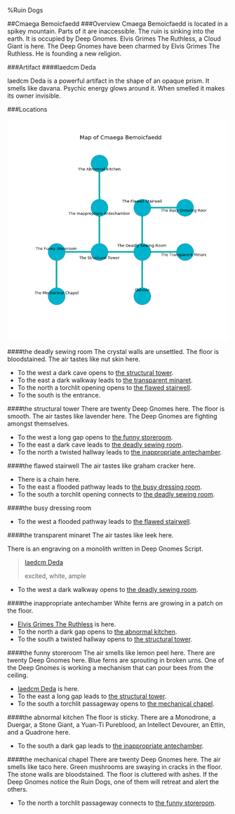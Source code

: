 %Ruin Dogs

##Cmaega Bemoicfaedd
###Overview
Cmaega Bemoicfaedd is located in a spikey mountain. Parts of it are inaccessible. The ruin is sinking into the earth. It is occupied by Deep Gnomes. <a name="Elvis-Grimes-The-Ruthless"></a>Elvis Grimes The Ruthless, a Cloud Giant is here. The Deep Gnomes have been charmed by Elvis Grimes The Ruthless. He  is founding a new religion. 



###Artifact
####<a name="Iaedcm-Deda"></a>Iaedcm Deda


Iaedcm Deda is a powerful artifact in the shape of an opaque prism. It smells like davana. Psychic energy glows around it. When smelled it makes its owner invisible. 





###Locations


![](../v2/images/Cmaega-Bemoicfaedd.png)

####<a name="the-deadly-sewing-room"></a>the deadly sewing room
The crystal walls are unsettled. The floor is bloodstained. The air tastes like nut skin here. 



* To the west a dark cave opens to [the structural tower](#the-structural-tower).
* To the east a dark walkway leads to [the transparent minaret](#the-transparent-minaret).
* To the north a torchlit opening opens to [the flawed stairwell](#the-flawed-stairwell).
* To the south is the entrance.


####<a name="the-structural-tower"></a>the structural tower
There are twenty Deep Gnomes here. The floor is smooth. The air tastes like lavender here. The Deep Gnomes are fighting amongst themselves. 



* To the west a long gap opens to [the funny storeroom](#the-funny-storeroom).
* To the east a dark cave leads to [the deadly sewing room](#the-deadly-sewing-room).
* To the north a twisted hallway leads to [the inappropriate antechamber](#the-inappropriate-antechamber).


####<a name="the-flawed-stairwell"></a>the flawed stairwell
The air tastes like graham cracker here. 



* There is a chain here.
* To the east a flooded pathway leads to [the busy dressing room](#the-busy-dressing-room).
* To the south a torchlit opening connects to [the deadly sewing room](#the-deadly-sewing-room).


####<a name="the-busy-dressing-room"></a>the busy dressing room




* To the west a flooded pathway leads to [the flawed stairwell](#the-flawed-stairwell).


####<a name="the-transparent-minaret"></a>the transparent minaret
The air tastes like leek here. 

There is an engraving on a monolith written in Deep Gnomes Script. 

> [Iaedcm Deda](#Iaedcm-Deda)
>
> excited, white, ample
>


* To the west a dark walkway opens to [the deadly sewing room](#the-deadly-sewing-room).


####<a name="the-inappropriate-antechamber"></a>the inappropriate antechamber
White ferns are growing in a patch on the floor. 



* [Elvis Grimes The Ruthless](#Elvis-Grimes-The-Ruthless) is here.
* To the north a dark gap opens to [the abnormal kitchen](#the-abnormal-kitchen).
* To the south a twisted hallway opens to [the structural tower](#the-structural-tower).


####<a name="the-funny-storeroom"></a>the funny storeroom
The air smells like lemon peel here. There are twenty Deep Gnomes here. Blue ferns are sprouting in broken urns. One of the Deep Gnomes is working a mechanism that can pour bees from the ceiling. 



* [Iaedcm Deda](#Iaedcm-Deda) is here.
* To the east a long gap leads to [the structural tower](#the-structural-tower).
* To the south a torchlit passageway opens to [the mechanical chapel](#the-mechanical-chapel).


####<a name="the-abnormal-kitchen"></a>the abnormal kitchen
The floor is sticky. There are a Monodrone, a Duergar, a Stone Giant, a Yuan-Ti Pureblood, an Intellect Devourer, an Ettin, and a Quadrone here. 



* To the south a dark gap leads to [the inappropriate antechamber](#the-inappropriate-antechamber).


####<a name="the-mechanical-chapel"></a>the mechanical chapel
There are twenty Deep Gnomes here. The air smells like taco here. Green mushrooms are swaying in cracks in the floor. The stone walls are bloodstained. The floor is cluttered with ashes. If the Deep Gnomes notice the Ruin Dogs, one of them will retreat and alert the others. 



* To the north a torchlit passageway connects to [the funny storeroom](#the-funny-storeroom).


